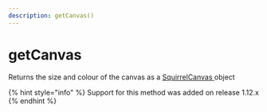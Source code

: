 ```yaml
---
description: getCanvas()
---
```


# getCanvas

Returns the size and colour of the canvas as a [SquirrelCanvas ](../classes/squirrelcanvas.md)object

{% hint style="info" %}
Support for this method was added on release 1.12.x
{% endhint %}
